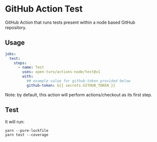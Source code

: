 # GitHub Action Test

GitHub Action that runs tests present within a node based GitHub repository.

## Usage

```yaml
jobs:
  test:
    steps:
      - name: Test
        uses: open-turo/actions-node/test@v1
        with:
          ## example value for github-token provided below
          github-token: ${{ secrets.GITHUB_TOKEN }}
```

Note: by default, this action will perform actions/checkout as its first step.

## Test

It will run:

```shell
yarn --pure-lockfile
yarn test --coverage
```
